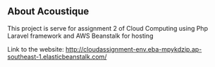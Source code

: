 ## About Acoustique

This project is serve for assignment 2 of Cloud Computing using Php Laravel framework and AWS Beanstalk for hosting

Link to the website: http://cloudassignment-env.eba-mpykdzip.ap-southeast-1.elasticbeanstalk.com/
